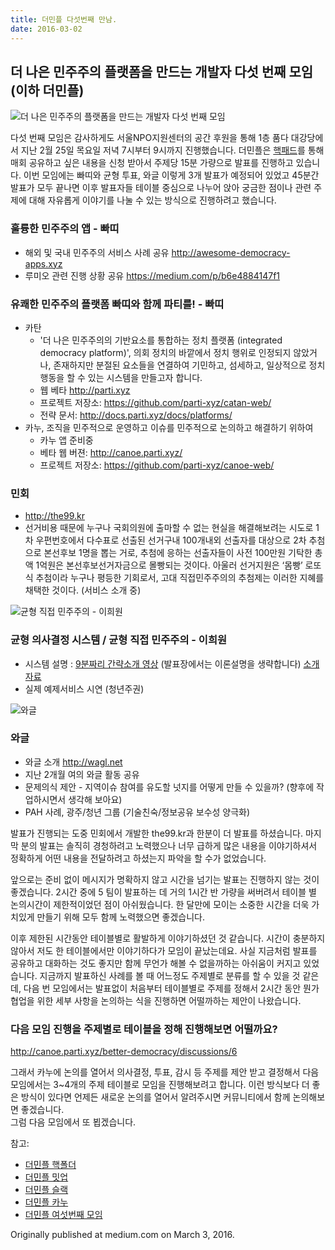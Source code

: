 ```yaml
---
title: 더민플 다섯번째 만남.
date: 2016-03-02
---
```


## 더 나은 민주주의 플랫폼을 만드는 개발자 다섯 번째 모임 (이하 더민플)

![더 나은 민주주의 플랫폼을 만드는 개발자 다섯 번째 모임](/uploads/2016-02-25-19-07-43.jpg)

다섯 번째 모임은 감사하게도 서울NPO지원센터의 공간 후원을 통해 1층 품다 대강당에서 지난 2월 25일 목요일 저녁 7시부터 9시까지 진행했습니다. 더민플은 [핵패드](https://better-democracy.hackpad.com/5-2016-2-25--ZOPyUCDmdUi)를 통해 매회 공유하고 싶은 내용을 신청 받아서 주제당 15분 가량으로 발표를 진행하고 있습니다. 이번 모임에는 빠띠와 균형 투표, 와글 이렇게 3개 발표가 예정되어 있었고 45분간 발표가 모두 끝나면 이후 발표자들 테이블 중심으로 나누어 앉아 궁금한 점이나 관련 주제에 대해 자유롭게 이야기를 나눌 수 있는 방식으로 진행하려고 했습니다.

### 훌륭한 민주주의 앱 - 빠띠

* 해외 및 국내 민주주의 서비스 사례 공유 <http://awesome-democracy-apps.xyz>
* 루미오 관련 진행 상황 공유 <https://medium.com/p/b6e4884147f1>

### 유쾌한 민주주의 플랫폼 빠띠와 함께 파티를! - 빠띠

* 카탄
  - '더 나은 민주주의의 기반요소를 통합하는 정치 플랫폼 (integrated democracy platform)', 의회 정치의 바깥에서 정치 행위로 인정되지 않았거나, 존재하지만 분절된 요소들을 연결하여 기민하고, 섬세하고, 일상적으로 정치행동을 할 수 있는 시스템을 만들고자 합니다.
  - 웹 베타 <http://parti.xyz>
  - 프로젝트 저장소: <https://github.com/parti-xyz/catan-web/>
  - 전략 문서: <http://docs.parti.xyz/docs/platforms/>
* 카누, 조직을 민주적으로 운영하고 이슈를 민주적으로 논의하고 해결하기 위하여
  - 카누 앱 준비중
  - 베타 웹 버젼: <http://canoe.parti.xyz/>
  - 프로젝트 저장소: <https://github.com/parti-xyz/canoe-web/>

### 민회

* <http://the99.kr>
* 선거비용 때문에 누구나 국회의원에 출마할 수 없는 현실을 해결해보려는 시도로 1차 우편번호에서 다수표로 선출된 선거구내 100개내외 선출자를 대상으로 2차 추첨으로 본선후보 1명을 뽑는 거로, 추첨에 응하는 선출자들이 사전 100만원 기탁한 총액 1억원은 본선후보선거자금으로 몰빵되는 것이다. 아울러 선거지원은 ‘몸빵’ 로또식 추첨이라 누구나 평등한 기회로서, 고대 직접민주주의의 추첨제는 이러한 지혜를 채택한 것이다. (서비스 소개 중)

![균형 직접 민주주의 - 이희원](/uploads/2016-02-25-19-51-42.jpg)

### 균형 의사결정 시스템 / 균형 직접 민주주의 - 이희원

* 시스템 설명 : [9분짜리 간략소개 영상](https://www.youtube.com/watch?v=J2HKPWqMm9o) (발표장에서는 이론설명을 생략합니다) [소개 자료](https://docs.google.com/presentation/d/1dUINV3SCB12lVH1TrleJ-pfnubNe15EILMzdxaub8LA/edit#slide=id.g488438048_06)
* 실제 예제서비스 시연 (청년주권)

![와글](/uploads/2016-02-25-20-01-24.jpg)

### 와글
* 와글 소개 <http://wagl.net>
* 지난 2개월 여의 와글 활동 공유
* 문제의식 제안 - 지역이슈 참여를 유도할 넛지를 어떻게 만들 수 있을까? (향후에 작업하시면서 생각해 보아요)
* PAH 사례, 광주/청년 그룹 (기술친숙/정보공유 보수성 양극화)


발표가 진행되는 도중 민회에서 개발한 the99.kr과 한분이 더 발표를 하셨습니다. 마지막 분의 발표는 솔직히 경청하려고 노력했으나 너무 급하게 많은 내용을 이야기하셔서 정확하게 어떤 내용을 전달하려고 하셨는지 파악을 할 수가 없었습니다.

앞으로는 준비 없이 메시지가 명확하지 않고 시간을 넘기는 발표는 진행하지 않는 것이 좋겠습니다. 2시간 중에 5 팀이 발표하는 데 거의 1시간 반 가량을 써버려서 테이블 별 논의시간이 제한적이었던 점이 아쉬웠습니다. 한 달만에 모이는 소중한 시간을 더욱 가치있게 만들기 위해 모두 함께 노력했으면 좋겠습니다.

이후 제한된 시간동안 테이블별로 활발하게 이야기하셨던 것 같습니다. 시간이 충분하지 않아서 저도 한 테이블에서만 이야기하다가 모임이 끝났는데요. 사실 지금처럼 발표를 공유하고 대화하는 것도 좋지만 함께 무언가 해볼 수 없을까하는 아쉬움이 커지고 있었습니다. 지금까지 발표하신 사례를 볼 때 어느정도 주제별로 분류를 할 수 있을 것 같은데, 다음 번 모임에서는 발표없이 처음부터 테이블별로 주제를 정해서 2시간 동안 뭔가 협업을 위한 세부 사항을 논의하는 식을 진행하면 어떨까하는 제안이 나왔습니다.

### 다음 모임 진행을 주제별로 테이블을 정해 진행해보면 어떨까요?
<http://canoe.parti.xyz/better-democracy/discussions/6>

그래서 카누에 논의를 열어서 의사결정, 투표, 감시 등 주제를 제안 받고 결정해서 다음 모임에서는 3~4개의 주제 테이블로 모임을 진행해보려고 합니다. 이런 방식보다 더 좋은 방식이 있다면 언제든 새로운 논의를 열어서 알려주시면 커뮤니티에서 함께 논의해보면 좋겠습니다.   
그럼 다음 모임에서 또 뵙겠습니다.

참고:
* [더민플 핵폴더](http://hackfoldr.org/minple/)
* [더민플 밋업](http://www.meetup.com/Developers-for-Better-Democracy-더-나은-민주주의-플랫폼을-만드는-개발자들/events/228001983/)
* [더민플 슬랙](http://slackin.better-cosmos.net)
* [더민플 카누](http://canoe.parti.xyz/better-democracy)
* [더민플 여섯번째 모임](https://better-democracy.hackpad.com/6-2016-3--nmPIdrTQbgB)


Originally published at medium.com on March 3, 2016.